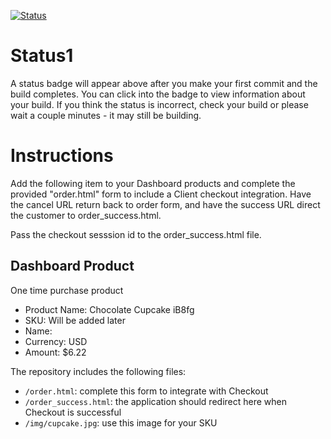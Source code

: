 [![Status](https://img.shields.io/badge/status-BUILDING%20COMMIT:%20381fd1b835bf3ef991f04524cb03488ae706d001-yellow.svg)](https://github.com/raysaavedra-work/bakery_scaffold_M7flQbYeCEEc6Lln/commit/381fd1b835bf3ef991f04524cb03488ae706d001)


# Status1

A status badge will appear above after you make your first commit and the build completes. You can click into the badge to view information about your build. If you think the status is incorrect, check your build or please wait a couple minutes - it may still be building.

# Instructions

Add the following item to your Dashboard products and complete the provided "order.html" form to include a Client checkout integration. Have the cancel URL return back to order form, and have the success URL direct the customer to order_success.html.

Pass the checkout sesssion id to the order_success.html file.

## Dashboard Product
One time purchase product
* Product Name: Chocolate Cupcake iB8fg
* SKU: Will be added later
* Name: 
* Currency: USD
* Amount: $6.22

The repository includes the following files:
* `/order.html`: complete this form to integrate with Checkout
* `/order_success.html`: the application should redirect here when Checkout is successful
* `/img/cupcake.jpg`: use this image for your SKU
